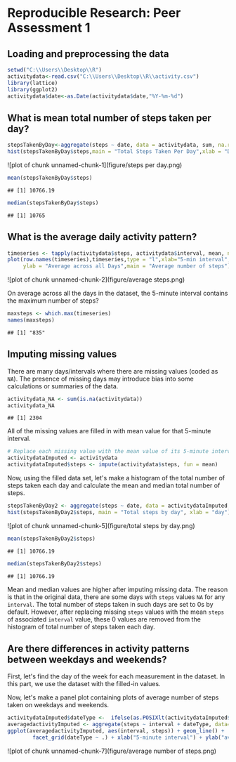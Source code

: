 # Reproducible Research: Peer Assessment 1

## Loading and preprocessing the data

```r
setwd("C:\\Users\\Desktop\\R")
activitydata<-read.csv("C:\\Users\\Desktop\\R\\activity.csv")
library(lattice)
library(ggplot2)
activitydata$date<-as.Date(activitydata$date,"%Y-%m-%d")
```

## What is mean total number of steps taken per day?

```r
stepsTakenByDay<-aggregate(steps ~ date, data = activitydata, sum, na.rm = TRUE)
hist(stepsTakenByDay$steps,main = "Total Steps Taken Per Day",xlab = "Day")
```

![plot of chunk unnamed-chunk-1](figure/steps per day.png) 

```r
mean(stepsTakenByDay$steps)
```

```
## [1] 10766.19
```

```r
median(stepsTakenByDay$steps)
```

```
## [1] 10765
```


## What is the average daily activity pattern?

```r
timeseries <- tapply(activitydata$steps, activitydata$interval, mean, na.rm = TRUE)
plot(row.names(timeseries),timeseries,type = "l",xlab="5-min interval",
     ylab = "Average across all Days",main = "Average number of steps")
```

![plot of chunk unnamed-chunk-2](figure/average steps.png) 


On average across all the days in the dataset, the 5-minute interval contains
the maximum number of steps?

```r
maxsteps <- which.max(timeseries)
names(maxsteps)
```

```
## [1] "835"
```


## Imputing missing values

There are many days/intervals where there are missing values (coded as `NA`). The presence of missing days may introduce bias into some calculations or summaries of the data.


```r
activitydata_NA <- sum(is.na(activitydata))
activitydata_NA
```

```
## [1] 2304
```


All of the missing values are filled in with mean value for that 5-minute
interval.


```r
# Replace each missing value with the mean value of its 5-minute interval
activitydataImputed <- activitydata
activitydataImputed$steps <- impute(activitydata$steps, fun = mean)
```

Now, using the filled data set, let's make a histogram of the total number of steps taken each day and calculate the mean and median total number of steps.


```r
stepsTakenByDay2 <- aggregate(steps ~ date, data = activitydataImputed, sum, na.rm = TRUE)
hist(stepsTakenByDay2$steps, main = "Total steps by day", xlab = "day")
```

![plot of chunk unnamed-chunk-5](figure/total steps by day.png) 

```r
mean(stepsTakenByDay2$steps)
```

```
## [1] 10766.19
```

```r
median(stepsTakenByDay2$steps)
```

```
## [1] 10766.19
```


Mean and median values are higher after imputing missing data. The reason is
that in the original data, there are some days with `steps` values `NA` for 
any `interval`. The total number of steps taken in such days are set to 0s by
default. However, after replacing missing `steps` values with the mean `steps`
of associated `interval` value, these 0 values are removed from the histogram
of total number of steps taken each day.

## Are there differences in activity patterns between weekdays and weekends?
First, let's find the day of the week for each measurement in the dataset. In
this part, we use the dataset with the filled-in values.


Now, let's make a panel plot containing plots of average number of steps taken
on weekdays and weekends.

```r
activitydataImputed$dateType <-  ifelse(as.POSIXlt(activitydataImputed$date)$wday %in% c(0,6), 'weekend', 'weekday')
averagedactivityImputed <- aggregate(steps ~ interval + dateType, data=activitydataImputed, mean)
ggplot(averagedactivityImputed, aes(interval, steps)) + geom_line() + 
        facet_grid(dateType ~ .) + xlab("5-minute interval") + ylab("avarage number of steps")
```

![plot of chunk unnamed-chunk-7](figure/average number of steps.png) 

